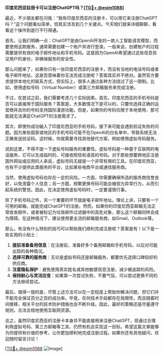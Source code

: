 **印度尼西亚註冊卡可以注册ChatGPT吗？[[TG💪+ @esim1088](https://t.me/s/esim1088)]**

最近，不少朋友都在问我：“我有印度尼西亚的注册卡，可以用它来注册ChatGPT吗？”这个问题看似简单，但其实涉及到几个关键点。今天咱们就来详细聊聊，看看这个操作到底行不行得通。

首先，让我们明确一点：ChatGPT是由OpenAI开发的一款人工智能语言模型，而要使用这款服务，通常需要创建一个账户并进行登录。一般来说，创建账户的过程需要提供有效的电子邮件地址和手机号码。这是因为OpenAI希望通过这些信息验证用户的身份，并确保服务的安全性。

那么问题来了，如果你只有一张印度尼西亚的注册卡，而没有当地的电话号码或者电子邮件地址，这是否意味着你无法完成注册呢？答案其实并不绝对。虽然官方要求提供本地化的联系方式，但实际上，很多人通过各种方法绕过了这一限制。比如，使用虚拟号码（Virtual Number）或第三方邮箱服务来完成注册。

不过，在尝试之前，我们需要考虑几个实际因素。首先，印度尼西亚的手机号码是否可以直接用于国际服务？答案是，大多数情况下是可以的，只要你选择正确的运营商并且你的号码支持国际漫游功能。但是，如果你的号码仅限于本地使用，那可能就无法满足ChatGPT的注册需求了。

其次，即使你成功输入了印度尼西亚的手机号码，接下来可能会遇到验证失败的问题。因为某些国家或地区的手机号码可能不在OpenAI的白名单中，导致系统无法正确发送验证码。这时候，你就需要寻找其他替代方案，例如使用虚拟号码服务。

说到这里，不得不提一下虚拟号码服务的重要性。虚拟号码是一种基于互联网的电话服务，它可以生成临时的、可接收短信和语音的号码。对于那些想要跨地区注册国外网站或应用的人来说，虚拟号码无疑是一个非常有用的工具。在印度尼西亚，也有不少提供此类服务的平台，比如某些电商平台或通信服务商。

当然，使用虚拟号码也存在一定的风险。一方面，你需要确保所选的服务商信誉良好，以免泄露个人信息；另一方面，频繁更换号码可能会被视为异常行为，从而引起系统的警觉。因此，在决定使用虚拟号码时，一定要谨慎行事。

除了手机号码之外，另一个重要的环节就是电子邮件地址。理论上讲，只要有一个可用的邮箱，就能完成ChatGPT的注册。然而，如果你的印度尼西亚邮箱无法正常收发邮件，或者被标记为垃圾邮件过滤器中的高危对象，那么这个邮箱同样会成为障碍。在这种情况下，建议使用更主流的邮箱服务商，如Gmail、Outlook等。

那么，有没有什么特别的技巧可以帮助我们顺利完成注册呢？答案是有！以下是一些实用的小贴士：

1. **提前准备备用信息**：在注册前，准备好多个备用邮箱和手机号码，以应对可能出现的各种情况。
2. **选择可靠的服务商**：无论是虚拟号码还是邮箱服务，都要优先选择口碑较好的供应商。
3. **注意隐私保护**：避免使用真实姓名或其他敏感信息注册，减少被追踪的风险。
4. **保持耐心与灵活应变**：如果第一次尝试失败，不要气馁，可以尝试更换不同的方法继续尝试。

最后，值得一提的是，尽管上述方法可以在一定程度上帮助你解决问题，但它们并不能完全保证百分之百的成功率。毕竟，任何技术手段都存在局限性，而且随着时间推移，相关平台的技术防护措施也会不断升级。因此，最好的策略还是尽量遵守规则，合法合规地使用互联网资源。

总之，虽然印度尼西亚的注册卡本身并不能直接用来注册ChatGPT，但通过合理利用虚拟号码、第三方邮箱等工具，仍然有机会实现这一目标。希望这篇文章能够为你提供有价值的参考，让你更加顺利地完成注册过程。如果你还有其他疑问，欢迎随时留言讨论！

[[TG💪+ @esim1088](https://t.me/s/esim1088) ![Image](https://i.postimg.cc/4NQfJmqS/Snipaste-2025-05-13-00-14-12.png)]